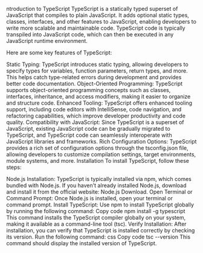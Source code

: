 ntroduction to TypeScript
TypeScript is a statically typed superset of JavaScript that compiles to plain JavaScript. It adds optional static types, classes, interfaces, and other features to JavaScript, enabling developers to write more scalable and maintainable code. TypeScript code is typically transpiled into JavaScript code, which can then be executed in any JavaScript runtime environment.

Here are some key features of TypeScript:

Static Typing: TypeScript introduces static typing, allowing developers to specify types for variables, function parameters, return types, and more. This helps catch type-related errors during development and provides better code documentation.
Object-Oriented Programming: TypeScript supports object-oriented programming concepts such as classes, interfaces, inheritance, and access modifiers, making it easier to organize and structure code.
Enhanced Tooling: TypeScript offers enhanced tooling support, including code editors with IntelliSense, code navigation, and refactoring capabilities, which improve developer productivity and code quality.
Compatibility with JavaScript: Since TypeScript is a superset of JavaScript, existing JavaScript code can be gradually migrated to TypeScript, and TypeScript code can seamlessly interoperate with JavaScript libraries and frameworks.
Rich Configuration Options: TypeScript provides a rich set of configuration options through the tsconfig.json file, allowing developers to customize compilation settings, target environments, module systems, and more.
Installation
To install TypeScript, follow these steps:

Node.js Installation: TypeScript is typically installed via npm, which comes bundled with Node.js. If you haven't already installed Node.js, download and install it from the official website: Node.js Download.
Open Terminal or Command Prompt: Once Node.js is installed, open your terminal or command prompt.
Install TypeScript: Use npm to install TypeScript globally by running the following command:
Copy code
npm install -g typescript
This command installs the TypeScript compiler globally on your system, making it available as a command-line tool (tsc).
Verify Installation: After installation, you can verify that TypeScript is installed correctly by checking its version. Run the following command:
css
Copy code
tsc --version
This command should display the installed version of TypeScript.